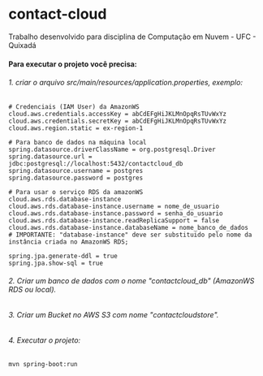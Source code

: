 # contact-cloud
Trabalho desenvolvido para disciplina de Computação em Nuvem - UFC - Quixadá

#### Para executar o projeto você precisa:

###### 1. criar o arquivo src/main/resources/application.properties, exemplo:

    # Credenciais (IAM User) da AmazonWS
    cloud.aws.credentials.accessKey = abCdEFgHiJKLMnOpqRsTUvWxYz
    cloud.aws.credentials.secretKey = abCdEFgHiJKLMnOpqRsTUvWxYz
    cloud.aws.region.static = ex-region-1
    
    # Para banco de dados na máquina local
    spring.datasource.driverClassName = org.postgresql.Driver
    spring.datasource.url = jdbc:postgresql://localhost:5432/contactcloud_db
    spring.datasource.username = postgres
    spring.datasource.password = postgres
    
    # Para usar o serviço RDS da amazonWS
    cloud.aws.rds.database-instance
    cloud.aws.rds.database-instance.username = nome_de_usuario
    cloud.aws.rds.database-instance.password = senha_do_usuario
    cloud.aws.rds.database-instance.readReplicaSupport = false
    cloud.aws.rds.database-instance.databaseName = nome_banco_de_dados
    # IMPORTANTE: "database-instance" deve ser substituido pelo nome da instância criada no AmazonWS RDS;
    
    spring.jpa.generate-ddl = true
    spring.jpa.show-sql = true
    
###### 2. Criar um banco de dados com o nome "contactcloud_db" (AmazonWS RDS ou local).

###### 3. Criar um Bucket no AWS S3 com nome "contactcloudstore".

###### 4. Executar o projeto:

    mvn spring-boot:run
